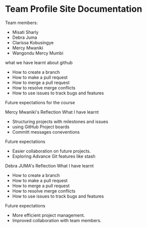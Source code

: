 # Team Profile Site Documentation
Team members:
- Misati Sharly
- Debra Juma
- Clarissa Kobusingye
- Mercy Mwaniki
- Wangondu Mercy Mumbi


what we have learnt about github
- How to create a branch
- How to make a pull request
- How to merge a pull request
- How to resolve merge conflicts
- How to use issues to track bugs and features

Future expectations for the course

Mercy Mwaniki's Reflection
What I have learnt
- Structuring projects with milestones and issues
- using GitHub Project boards
- Committ messages coneventions

Future expectations
- Easier collaboration on future projects.
- Exploring Advance Git features like stash

Debra JUMA's Reflection
What I have learnt
- How to create a branch
- How to make a pull request
- How to merge a pull request
- How to resolve merge conflicts
- How to use issues to track bugs and features

Future expectations
- More efficient project management.
- Improved collaboration with team members.
